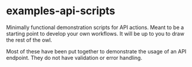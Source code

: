 # examples-api-scripts
Minimally functional demonstration scripts for API actions. Meant to be a starting point to develop your own workflows. It will be up to you to draw the rest of the owl. 

Most of these have been put together to demonstrate the usage of an API endpoint. They do not have validation or error handling. 
